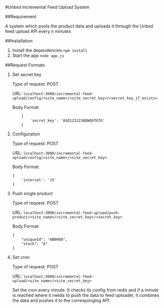 #Unbxd Incremental Feed Upload System

##Requirement

A system which pools the product data and uploads it through the Unbxd feed upload API every n minutes

##Installation
1. Install the dependencies
```npm install```
2. Start the app
```node app.js```

##Request Formats

1. Set secret key

    Type of request: POST

    URL: ```localhost:3000/incremental-feed-upload/config/<site_name>/<site_secret_key>/<secret_key_if_exists>```

    Body Format:
    ```
        {
            'secret_key': 'ASD123123ADWQGTGTG'
        }
    ```

2. Configuration

    Type of request: POST

    URL: ```localhost:3000/incremental-feed-upload/config/<site_name>/<site_secret_key>```

    Body Format:
    ```
    {
        'interval': '15'
    }
    ```

3. Push single product

    Type of request: POST

    URL: ```localhost:3000/incremental-feed-upload/push-product/<site_name>/<site_secret_key>/<secret_key>```

    Body Format:
    ```
    {
        "uniqueId": "AB0068",
        "stock": "4"
    }
    ```

4. Set cron

    Type of request: POST

    URL: ```localhost:3000/incremental-feed-upload/<site_name>/<site_secret_key>```

    Set the cron every minute. It checks its config from redis and if a minute is reached where it needs to push the data to feed uploader, it combines the data and pushes it to the corresponging API.
